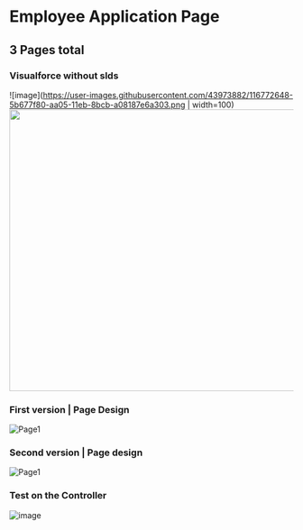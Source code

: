 # Employee Application Page
## 3 Pages total

### Visualforce without slds
![image](https://user-images.githubusercontent.com/43973882/116772648-5b677f80-aa05-11eb-8bcb-a08187e6a303.png | width=100)
<img src="https://user-images.githubusercontent.com/43973882/116772648-5b677f80-aa05-11eb-8bcb-a08187e6a303.png" width="800" height="500">


### First version | Page Design
![Page1](https://user-images.githubusercontent.com/43973882/116498808-7d270200-a85f-11eb-88b1-a2d24b08dfc7.PNG)



### Second version | Page design
![Page1](https://user-images.githubusercontent.com/43973882/116771685-2b6aad00-aa02-11eb-863f-2977a9cbaac4.PNG)




### Test on the Controller
![image](https://user-images.githubusercontent.com/43973882/116772255-800e2800-aa02-11eb-8362-c296d4a2e319.png)

